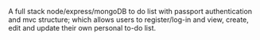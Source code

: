 A full stack node/express/mongoDB to do list with passport authentication and mvc structure; which allows users to register/log-in and view, create, edit and update their own personal to-do list.
